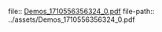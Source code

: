 file:: [Demos_1710556356324_0.pdf](../assets/Demos_1710556356324_0.pdf)
file-path:: ../assets/Demos_1710556356324_0.pdf
